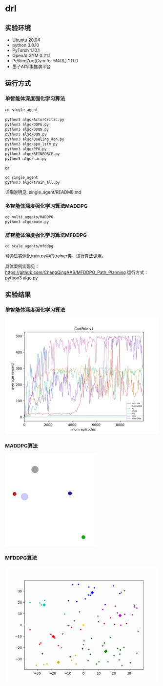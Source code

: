 # drl

<!-- <img src="https://cdn.jsdelivr.net/gh/ChangQingAAS/for_picgo/img/20220116212644.png"/> -->

## 实验环境

- Ubuntu 20.04
- python 3.8.10
- PyTorch 1.10.1
- OpenAI GYM 0.21.1
- PettingZoo(Gym for MARL) 1.11.0
- 墨子AI军事推演平台

## 运行方式

### 单智能体深度强化学习算法

```python3
cd single_agent

python3 algo/ActorCritic.py
python3 algo/DDPG.py
python3 algo/DDQN.py
python3 algo/DQN.py
python3 algo/Dueling_dqn.py
python3 algo/ppo_lstm.py
python3 algo/PPO.py
python3 algo/REINFORCE.py
python3 algo/sac.py
```
or 
```python3
cd single_agent
python3 algo/train_all.py
```

详细说明见: single_agent/README.md

### 多智能体深度强化学习算法MADDPG

```python3
cd multi_agents/MADDPG
python3 algo/main.py
```

### 群智能体深度强化学习算法MFDDPG

```python3
cd scale_agents/mfddpg
```
可通过实例化train.py中的trainer类，进行算法调用。

具体案例实现见：https://github.com/ChangQingAAS/MFDDPG_Path_Planning
运行方式：python3 algo.py

## 实验结果

### 单智能体深度强化学习算法

<img src="./single_agent/vis/ALL-CartPole-v1.png" alt="图片alt"  >

### MADDPG算法

<img src="./multi_agents/MADDPG/vis/run.gif" alt="gif alt">

### MFDDPG算法

<img src="./scale_agents/mfddpg/run.gif" alt="gif_alt">